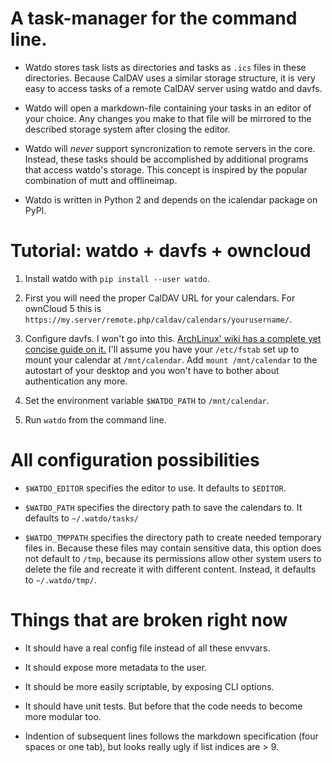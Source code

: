 # A task-manager for the command line.

*   Watdo stores task lists as directories and tasks as `.ics` files in these
    directories. Because CalDAV uses a similar storage structure, it is very
    easy to access tasks of a remote CalDAV server using watdo and davfs.

*   Watdo will open a markdown-file containing your tasks in an editor of your
    choice. Any changes you make to that file will be mirrored to the described
    storage system after closing the editor.

*   Watdo will *never* support syncronization to remote servers in the core.
    Instead, these tasks should be accomplished by additional programs that
    access watdo's storage. This concept is inspired by the popular combination
    of mutt and offlineimap.

*   Watdo is written in Python 2 and depends on the icalendar package on PyPI.


# Tutorial: watdo + davfs + owncloud

1.  Install watdo with `pip install --user watdo`.

2.  First you will need the proper CalDAV URL for your calendars. For ownCloud
    5 this is `https://my.server/remote.php/caldav/calendars/yourusername/`.

3.  Configure davfs. I won't go into this. [ArchLinux' wiki has a complete yet
    concise guide on it.](https://wiki.archlinux.org/index.php/Davfs) I'll
    assume you have your `/etc/fstab` set up to mount your calendar at
    `/mnt/calendar`. Add `mount /mnt/calendar` to the autostart of your desktop
    and you won't have to bother about authentication any more.

4.  Set the environment variable `$WATDO_PATH` to `/mnt/calendar`.

5.  Run `watdo` from the command line.


# All configuration possibilities

*   `$WATDO_EDITOR` specifies the editor to use. It defaults to `$EDITOR`.

*   `$WATDO_PATH` specifies the directory path to save the calendars to. It
    defaults to `~/.watdo/tasks/`

*   `$WATDO_TMPPATH` specifies the directory path to create needed temporary
    files in. Because these files may contain sensitive data, this option does
    not default to `/tmp`, because its permissions allow other system users to
    delete the file and recreate it with different content. Instead, it
    defaults to `~/.watdo/tmp/`.


# Things that are broken right now

*   It should have a real config file instead of all these envvars.

*   It should expose more metadata to the user.

*   It should be more easily scriptable, by exposing CLI options.

*   It should have unit tests. But before that the code needs to become more
    modular too.

*   Indention of subsequent lines follows the markdown specification (four
    spaces or one tab), but looks really ugly if list indices are > 9.
